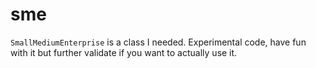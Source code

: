 # sme

`SmallMediumEnterprise` is a class I needed. Experimental code, have fun with it but further validate if you want to actually use it.
